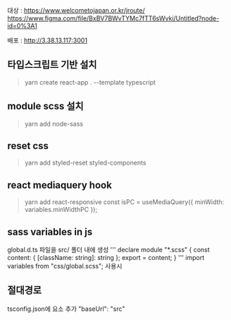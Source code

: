 대상 : https://www.welcometojapan.or.kr/jroute/  
https://www.figma.com/file/BxBV7BWvTYMc7fTT6sWvki/Untitled?node-id=0%3A1

배포 : http://3.38.13.117:3001

## 타입스크립트 기반 설치

> yarn create react-app . --template typescript

## module scss 설치

> yarn add node-sass

## reset css

> yarn add styled-reset styled-components  
> <Reset />

## react mediaquery hook

> yarn add react-responsive
> const isPC = useMediaQuery({ minWidth: variables.minWidthPC });

## sass variables in js

global.d.ts 파일을 src/ 폴더 내에 생성
'''
declare module "\*.scss" {
const content: { [className: string]: string };
export = content;
}
'''
import variables from "css/global.scss";
사용시

## 절대경로

tsconfig.json에 요소 추가
"baseUrl": "src"
